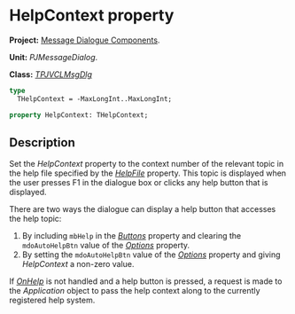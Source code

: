 # HelpContext property #

**Project:** [Message Dialogue Components](../API.md).

**Unit:** _PJMessageDialog_.

**Class:** _[TPJVCLMsgDlg](./TPJVCLMsgDlg.md)_

```pascal
type
  THelpContext = -MaxLongInt..MaxLongInt;

property HelpContext: THelpContext;
```

## Description

Set the _HelpContext_ property to the context number of the relevant topic in the help file specified by the _[HelpFile](./TPJVCLMsgDlg-HelpFile.md)_ property. This topic is displayed when the user presses F1 in the dialogue box or clicks any help button that is displayed.

There are two ways the dialogue can display a help button that accesses the help topic:

  1. By including `mbHelp` in the _[Buttons](./TPJVCLMsgDlg-Buttons.md)_ property and clearing the `mdoAutoHelpBtn` value of the _[Options](./TPJVCLMsgDlg-Options.md)_ property.
  2. By setting the `mdoAutoHelpBtn` value of the _[Options](./TPJVCLMsgDlg-Options.md)_ property and giving _HelpContext_ a non-zero value.

If _[OnHelp](./TPJVCLMsgDlg-OnHelp.md)_ is not handled and a help button is pressed, a request is made to the _Application_ object to pass the help context along to the currently registered help system.
